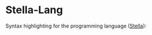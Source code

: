 # Stella-Lang

Syntax highlighting for the programming language ([Stella](https://github.com/all-c-a-p-s/Stella/)):
